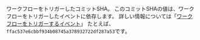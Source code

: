 ワークフローをトリガーしたコミットSHA。 このコミットSHAの値は、ワークフローをトリガーしたイベントに依存します。 詳しい情報については「[ワークフローをトリガーするイベント](/actions/using-workflows/events-that-trigger-workflows)」 たとえば、`ffac537e6cbbf934b08745a378932722df287a53`です。